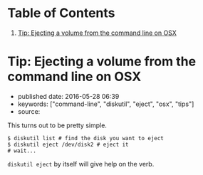 
# Table of Contents

1.  [Tip: Ejecting a volume from the command line on OSX](#tip-ejecting-a-volume-from-the-command-line-on-osx)


<a id="tip-ejecting-a-volume-from-the-command-line-on-osx"></a>

# Tip: Ejecting a volume from the command line on OSX

-   published date: 2016-05-28 06:39
-   keywords: ["command-line", "diskutil", "eject", "osx", "tips"]
-   source:

This turns out to be pretty simple.

    $ diskutil list # find the disk you want to eject
    $ diskutil eject /dev/disk2 # eject it
    # wait...

`diskutil eject` by itself will give help on the verb.

